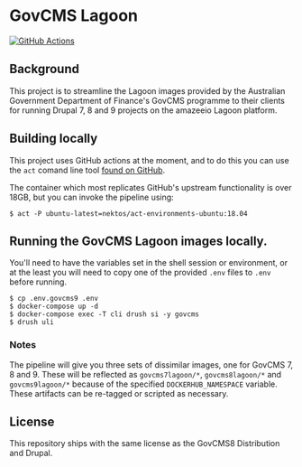# GovCMS Lagoon

[![GitHub Actions](https://github.com/govcms/lagoon/workflows/check/badge.svg)](https://github.com/govcms/lagoon/actions)

## Background

This project is to streamline the Lagoon images provided by the Australian Government Department of Finance's GovCMS programme to their clients for running Drupal 7, 8 and 9 projects on the amazeeio Lagoon platform.

## Building locally

This project uses GitHub actions at the moment, and to do this you can use the `act` comand line tool [found on GitHub](https://github.com/nektos/act).

The container which most replicates GitHub's upstream functionality is over 18GB, but you can invoke the pipeline using:
```
$ act -P ubuntu-latest=nektos/act-environments-ubuntu:18.04
```

## Running the GovCMS Lagoon images locally.

You'll need to have the variables set in the shell session or environment, or at the least you will need to copy one of the provided `.env` files to `.env` before running.
```
$ cp .env.govcms9 .env
$ docker-compose up -d
$ docker-compose exec -T cli drush si -y govcms
$ drush uli
``` 

### Notes

The pipeline will give you three sets of dissimilar images, one for GovCMS 7, 8 and 9. These will be reflected as `govcms7lagoon/*`, `govcms8lagoon/*` and `govcms9lagoon/*` because of the specified `DOCKERHUB_NAMESPACE` variable. These artifacts can be re-tagged or scripted as necessary.

## License

This repository ships with the same license as the GovCMS8 Distribution and Drupal. 